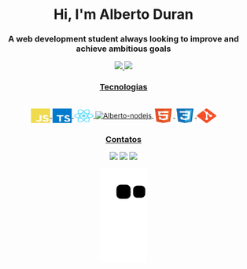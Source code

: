 <h1 align="center">Hi, I'm Alberto Duran</h1>
<h3 align="center">A web development student always looking to improve and achieve ambitious goals</h3>

<div align="center">
  <a href="https://github.com/albertoDuranFilho">
  <img height="180em" src="https://github-readme-stats.vercel.app/api?username=albertoDuranFilho&show_icons=true&theme=dracula&include_all_commits=true&count_private=true"/>
   <img height="180em" src="https://github-readme-stats.vercel.app/api/top-langs/?username=albertoDuranFilho&layout=compact&langs_count=16&theme=dracula" />
</div>
<div align="center">
<h3 >Tecnologias</h3>
 <div style="display: inline_block" ><br>
  <img align="center" alt="Alberto-Js" height="30" width="40" src="https://raw.githubusercontent.com/devicons/devicon/master/icons/javascript/javascript-plain.svg">
  <img align="center" alt="Alberto-Ts" height="30" width="40" src="https://raw.githubusercontent.com/devicons/devicon/master/icons/typescript/typescript-plain.svg">
  <img align="center" alt="Alberto-React" height="30" width="40" src="https://raw.githubusercontent.com/devicons/devicon/master/icons/react/react-original.svg">
  <img align="center" alt="Alberto-nodejs" height="30" width="40" src="https://cdn.worldvectorlogo.com/logos/nodejs-icon.svg">
  <img align="center" alt="Alberto-HTML" height="30" width="40" src="https://raw.githubusercontent.com/devicons/devicon/master/icons/html5/html5-original.svg">
  <img align="center" alt="Alberto-CSS" height="30" width="40" src="https://raw.githubusercontent.com/devicons/devicon/master/icons/css3/css3-original.svg">
  <img align="center" alt="Alberto-git" height="30" width="40" src="https://raw.githubusercontent.com/devicons/devicon/master/icons/git/git-original.svg">
</div>
</div>
 
<div align="center">
<h3 >Contatos</h3>
<div> 
  <a href="https://instagram.com/betoduranf" target="_blank"><img src="https://img.shields.io/badge/-Instagram-%23E4405F?style=for-the-badge&logo=instagram&logoColor=white" target="_blank"></a>
  <a href = "mailto:albertoduranfilho@gmail.com"><img src="https://img.shields.io/badge/-Gmail-%23333?style=for-the-badge&logo=gmail&logoColor=white" target="_blank"></a>
  <a href="https://www.linkedin.com/in/alberto-janeiro" target="_blank"><img src="https://img.shields.io/badge/-LinkedIn-%230077B5?style=for-the-badge&logo=linkedin&logoColor=white" target="_blank"></a>  
 
 ![Snake animation](https://github.com/albertoDuranFilho/albertoDuranFilho/blob/output/github-contribution-grid-snake.svg)
 
</div>
</div>

